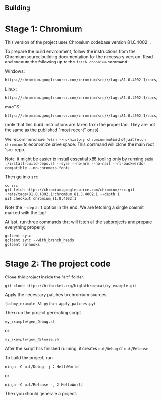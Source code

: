 ## Building

# Stage 1: Chromium

This version of the project uses Chromium codebase version 81.0.4002.1.

To prepare the build environment, follow the instructions from the Chromium source building documentation for the necessary version. Read and execute the following up to the `fetch chromium` command:

Windows:
```
https://chromium.googlesource.com/chromium/src/+/tags/81.0.4002.1/docs/windows_build_instructions.md
```
Linux:
```
https://chromium.googlesource.com/chromium/src/+/tags/81.0.4002.1/docs/linux_build_instructions.md
```
macOS:
```
https://chromium.googlesource.com/chromium/src/+/tags/81.0.4002.1/docs/mac_build_instructions.md
```
(note that this build instructions are taken from the proper tad. They are not the same as the published "most recent" ones)

We recommend use `fetch --no-history chromium` instead of just `fetch chromium` to economize drive space. This command will clone the main root 'src' repo.

Note: it might be easier to install essential x86 tooling only by running `sudo ./install-build-deps.sh --syms --no-arm --no-nacl --no-backwards-compatible --no-chromeos-fonts`

Then go into `src`
```
cd src
git fetch https://chromium.googlesource.com/chromium/src.git +refs/tags/81.0.4002.1:chromium_81.0.4002.1 --depth 1
git checkout chromium_81.0.4002.1
```

Note the `--depth 1` option in the end. We are fetching a single commit marked with the tag! 

At last, run three commands that will fetch all the subprojects and prepare everything properly:
```
gclient sync
gclient sync --with_branch_heads
gclient runhooks
```

# Stage 2: The project code

Clone this project inside the 'src' folder.
```
git clone https://bitbucket.org/bigfatbrowncat/my_example.git
```

Apply the necessary patches to chromium sources:
```
(cd my_example && python apply_patches.py)
```

Then run the project generating script.
```
my_example/gen_Debug.sh
```
or
```
my_example/gen_Release.sh
```

After the script has finished running, it creates `out/Debug` or `out/Release`.

To build the project, run
```
ninja -C out/Debug -j 2 HelloWorld
```
or
```
ninja -C out/Release -j 2 HelloWorld
```

Then you should generate a project.